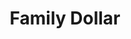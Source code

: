 ---
title: "Family Dollar"
url: /houston/family-dollar-veterans-memorial-drive/
shop: variety store
---